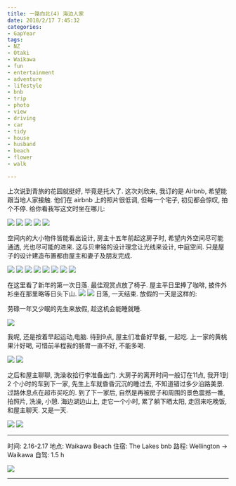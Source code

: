 ```yaml
---
title: 一路向北(4) 海边人家
date: 2018/2/17 7:45:32
categories: 
- GapYear
tags:
- NZ
- Otaki
- Waikawa
- fun
- entertainment
- adventure
- lifestyle
- bnb
- trip
- photo
- view
- driving
- car 
- tidy
- house
- husband
- beach
- flower
- walk

---
```


上次说到青旅的花园就挺好, 毕竟是托大了. 这次刘欣来, 我订的是 Airbnb, 希望能跟当地人家接触. 他们在 airbnb 上的照片很低调, 但每一个宅子, 初见都会惊叹, 拍个不停. 给你看我写这文时坐在哪儿:

![](https://ws4.sinaimg.cn/large/006tNc79gy1foiuyfc4nyj31kw16okjl.jpg)
![](https://ws4.sinaimg.cn/large/006tNc79gy1foiuybgfo9j31kw16ou0x.jpg)
![](https://ws3.sinaimg.cn/large/006tNc79gy1foiuy6z58xj31kw16okjm.jpg)
![](https://ws4.sinaimg.cn/large/006tNc79gy1foiuy12v0mj31kw16ohdu.jpg)
![](https://ws2.sinaimg.cn/large/006tNc79gy1foiuxuto8hj31kw16o7wi.jpg)

空间内的大小物件皆能看出设计, 房主十五年前起这房子时, 希望内外空间尽可能通透, 光也尽可能的进来. 这与贝聿铭的设计理念让光线来设计, 中庭空间. 只是屋子的设计建造布置都由屋主和妻子及朋友完成. 

![](https://ws1.sinaimg.cn/large/006tNc79gy1foiv32mbahj31kw23vb2a.jpg)
![](https://ws3.sinaimg.cn/large/006tNc79gy1foiv2vhfq2j31kw16okjm.jpg)
![](https://ws2.sinaimg.cn/large/006tNc79gy1foiv2oo8psj31kw16onpe.jpg)
![](https://ws1.sinaimg.cn/large/006tNc79gy1foiv299pfkj31kw23vqv6.jpg)
![](https://ws3.sinaimg.cn/large/006tNc79gy1foiv22d51nj31kw16o4qq.jpg)
![](https://ws3.sinaimg.cn/large/006tNc79gy1foiv1vdojhj31kw16o1kz.jpg)
![](https://ws3.sinaimg.cn/large/006tNc79gy1foiv1nsb2vj31kw23ve82.jpg)
![](https://ws4.sinaimg.cn/large/006tNc79gy1foiv173wazj31kw23vu0y.jpg)


在这里看了新年的第一次日落. 最佳观赏点放了椅子. 屋主平日里捧了咖啡, 披件外衫坐在那里略等日头下山.
![](https://ws3.sinaimg.cn/large/006tNc79gy1foiuvp8mo6j31400u00va.jpg)
![](https://ws4.sinaimg.cn/large/006tNc79gy1foiuvnzicij31400u0acn.jpg)
日落, 一天结束. 放假的一天是这样的: 

劳碌一年又少眠的先生来放假, 趁这机会能睡就睡.

![](https://ws1.sinaimg.cn/large/006tNc79gy1foivrwe6drj31kw16ou0y.jpg)

我呢, 还是按着早起运动,电脑. 待到9点, 屋主们准备好早餐, 一起吃. 上一家的黄桃果汁好喝, 可惜前半程我的肠胃一直不好, 不能多喝. 

![](https://ws3.sinaimg.cn/large/006tNc79gy1foivp3zkdcj31kw16ox6q.jpg)
![](https://ws4.sinaimg.cn/large/006tNc79gy1foivor9hpmj31kw16o1ky.jpg)


之后和屋主聊聊, 洗澡收拾行李准备出门. 大房子的离开时间一般订在11点, 我开1到2 个小时的车到下一家, 先生上车就昏昏沉沉的睡过去, 不知道错过多少沿路美景. 过路休息点在超市买吃的. 到了下一家后, 自然是再被房子和周围的景色震撼一番, 拍照片, 洗澡, 小憩. 海边湖边山上, 走它一个小时, 累了躺下晒太阳, 走回来吃晚饭, 和屋主聊天. 又是一天.

![](https://ws1.sinaimg.cn/large/006tNc79gy1foivsuhmpxj31kw16oqv5.jpg)
![](https://ws1.sinaimg.cn/large/006tNc79gy1foivsq7vj3j31kw16oqv5.jpg)


***

时间: 2.16-2.17
地点: Waikawa Beach
住宿: The Lakes bnb
路程: Wellington -> Waikawa
自驾: 1.5 h

![](https://ws4.sinaimg.cn/large/006tNc79gy1foive3cvspj30yi1pc4qq.jpg)

*** 
